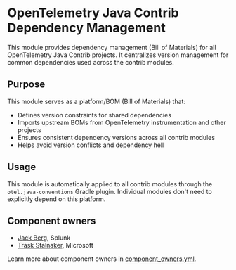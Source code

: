 # OpenTelemetry Java Contrib Dependency Management

This module provides dependency management (Bill of Materials) for all OpenTelemetry Java Contrib projects. It centralizes version management for common dependencies used across the contrib modules.

## Purpose

This module serves as a platform/BOM (Bill of Materials) that:

- Defines version constraints for shared dependencies
- Imports upstream BOMs from OpenTelemetry instrumentation and other projects  
- Ensures consistent dependency versions across all contrib modules
- Helps avoid version conflicts and dependency hell

## Usage

This module is automatically applied to all contrib modules through the `otel.java-conventions` Gradle plugin. Individual modules don't need to explicitly depend on this platform.

## Component owners

- [Jack Berg](https://github.com/jack-berg), Splunk
- [Trask Stalnaker](https://github.com/trask), Microsoft

Learn more about component owners in [component_owners.yml](../.github/component_owners.yml).